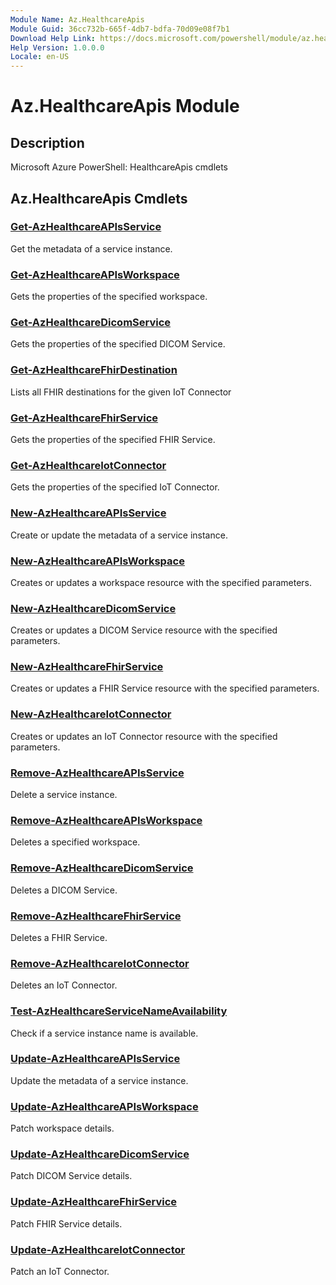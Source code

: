 ```yaml
---
Module Name: Az.HealthcareApis
Module Guid: 36cc732b-665f-4db7-bdfa-70d09e08f7b1
Download Help Link: https://docs.microsoft.com/powershell/module/az.healthcareapis
Help Version: 1.0.0.0
Locale: en-US
---
```


# Az.HealthcareApis Module
## Description
Microsoft Azure PowerShell: HealthcareApis cmdlets

## Az.HealthcareApis Cmdlets
### [Get-AzHealthcareAPIsService](Get-AzHealthcareAPIsService.md)
Get the metadata of a service instance.

### [Get-AzHealthcareAPIsWorkspace](Get-AzHealthcareAPIsWorkspace.md)
Gets the properties of the specified workspace.

### [Get-AzHealthcareDicomService](Get-AzHealthcareDicomService.md)
Gets the properties of the specified DICOM Service.

### [Get-AzHealthcareFhirDestination](Get-AzHealthcareFhirDestination.md)
Lists all FHIR destinations for the given IoT Connector

### [Get-AzHealthcareFhirService](Get-AzHealthcareFhirService.md)
Gets the properties of the specified FHIR Service.

### [Get-AzHealthcareIotConnector](Get-AzHealthcareIotConnector.md)
Gets the properties of the specified IoT Connector.

### [New-AzHealthcareAPIsService](New-AzHealthcareAPIsService.md)
Create or update the metadata of a service instance.

### [New-AzHealthcareAPIsWorkspace](New-AzHealthcareAPIsWorkspace.md)
Creates or updates a workspace resource with the specified parameters.

### [New-AzHealthcareDicomService](New-AzHealthcareDicomService.md)
Creates or updates a DICOM Service resource with the specified parameters.

### [New-AzHealthcareFhirService](New-AzHealthcareFhirService.md)
Creates or updates a FHIR Service resource with the specified parameters.

### [New-AzHealthcareIotConnector](New-AzHealthcareIotConnector.md)
Creates or updates an IoT Connector resource with the specified parameters.

### [Remove-AzHealthcareAPIsService](Remove-AzHealthcareAPIsService.md)
Delete a service instance.

### [Remove-AzHealthcareAPIsWorkspace](Remove-AzHealthcareAPIsWorkspace.md)
Deletes a specified workspace.

### [Remove-AzHealthcareDicomService](Remove-AzHealthcareDicomService.md)
Deletes a DICOM Service.

### [Remove-AzHealthcareFhirService](Remove-AzHealthcareFhirService.md)
Deletes a FHIR Service.

### [Remove-AzHealthcareIotConnector](Remove-AzHealthcareIotConnector.md)
Deletes an IoT Connector.

### [Test-AzHealthcareServiceNameAvailability](Test-AzHealthcareServiceNameAvailability.md)
Check if a service instance name is available.

### [Update-AzHealthcareAPIsService](Update-AzHealthcareAPIsService.md)
Update the metadata of a service instance.

### [Update-AzHealthcareAPIsWorkspace](Update-AzHealthcareAPIsWorkspace.md)
Patch workspace details.

### [Update-AzHealthcareDicomService](Update-AzHealthcareDicomService.md)
Patch DICOM Service details.

### [Update-AzHealthcareFhirService](Update-AzHealthcareFhirService.md)
Patch FHIR Service details.

### [Update-AzHealthcareIotConnector](Update-AzHealthcareIotConnector.md)
Patch an IoT Connector.

